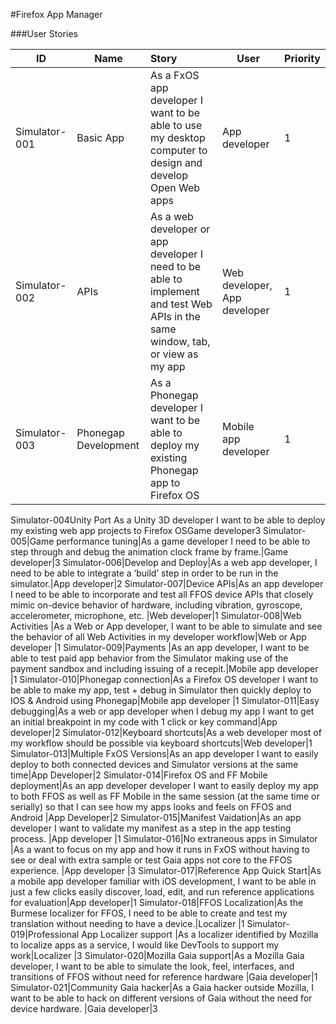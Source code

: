 #Firefox App Manager

###User Stories

|ID | Name   | Story    | User  | Priority 
--- | --- | :--- | --- | ---
Simulator-001|Basic App|As a FxOS app developer I want to be able to use my desktop computer to design and develop Open Web apps |App developer|1
Simulator-002|APIs | As a web developer or app developer I need to be able to implement and test Web APIs in the same window, tab, or view as my app|Web developer, App developer|1
Simulator-003|Phonegap Development|As a Phonegap developer I want to be able to deploy my existing Phonegap app to Firefox OS|Mobile app developer|1
Simulator-004Unity Port As a Unity 3D developer I want to be able to deploy my existing web app projects to Firefox OSGame developer3
Simulator-005|Game performance tuning|As a game developer I need to be able to step through and debug the animation clock frame by frame.|Game developer|3
Simulator-006|Develop and Deploy|As a web app developer, I need to be able to integrate a ‘build’ step in order to be run in the simulator.|App developer|2
Simulator-007|Device APIs|As an app developer I need to be able to incorporate and test all FFOS device APIs that closely mimic on-device behavior of hardware, including vibration, gyroscope, accelerometer, microphone, etc.  |Web developer|1
Simulator-008|Web Activities |As a Web or App developer, I want to be able to simulate and see the behavior of all Web Activities in my developer workflow|Web or App developer |1
Simulator-009|Payments |As an app developer, I want to be able to test paid app behavior from the Simulator making use of the payment sandbox and including issuing of a recepit.|Mobile app developer |1
Simulator-010|Phonegap connection|As a Firefox OS developer I want to be able to make my app, test + debug in Simulator then quickly deploy to IOS & Android using Phonegap|Mobile app developer |1
Simulator-011|Easy debugging|As a web or app developer when I debug my app I want to get an initial breakpoint in my code with 1 click or key command|App developer|2
Simulator-012|Keyboard shortcuts|As a web developer most of my workflow should be possible via keyboard shortcuts|Web developer|1
Simulator-013|Multiple FxOS Versions|As an app developer I want to easily deploy to both connected devices and Simulator versions at the same time|App Developer|2
Simulator-014|Firefox OS and FF Mobile deployment|As an app developer developer I want to easily deploy my app to both FFOS as well as FF Mobile in the same session (at the same time or serially) so that I can see how my apps looks and feels on FFOS and Android |App Developer|2
Simulator-015|Manifest Vaidation|As an app developer I want to validate my manifest as a step in the app testing process. |App developer |1
Simulator-016|No extraneous apps in Simulator |As a want to focus on my app and how it runs in FxOS without having to see or deal with extra sample or test Gaia apps not core to the FFOS experience. |App developer |3
Simulator-017|Reference App Quick Start|As a mobile app developer familiar with iOS development, I want to be able in just a few clicks  easily discover,  load, edit,  and run reference applications for evaluation|App developer|1
Simulator-018|FFOS Localization|As the Burmese localizer for FFOS, I need to be able to create and test my translation without needing to have a device.|Localizer |1
Simulator-019|Professional App Localizer support |As a localizer identified by Mozilla to localize apps as a service, I would like DevTools to support my work|Localizer |3
Simulator-020|Mozilla Gaia support|As a Mozilla Gaia developer, I want to be able to simulate the look, feel, interfaces, and transitions of  FFOS without need for reference hardware |Gaia developer|1
Simulator-021|Community Gaia hacker|As a Gaia hacker outside Mozilla, I want to be able to hack on different versions of Gaia without the need for device hardware. |Gaia developer|3
